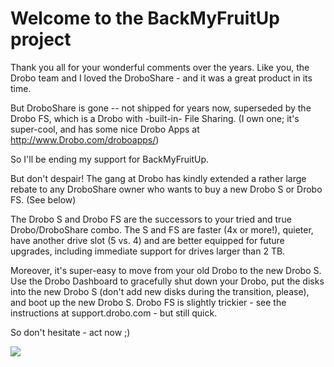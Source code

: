 # Welcome to the BackMyFruitUp project #

Thank you all for your wonderful comments over the years. Like you, the Drobo team and I loved the DroboShare - and it was a great product in its time.

But DroboShare is gone -- not shipped for years now, superseded by the Drobo FS, which is a Drobo with -built-in- File Sharing. (I own one; it's super-cool, and has some nice Drobo Apps at http://www.Drobo.com/droboapps/)

So I'll be ending my support for BackMyFruitUp.

But don't despair! The gang at Drobo has kindly extended a rather large rebate to any DroboShare owner who wants to buy a new Drobo S or Drobo FS. (See below)

The Drobo S and Drobo FS are the successors to your tried and true Drobo/DroboShare combo. The S and FS are faster (4x or more!), quieter, have another drive slot (5 vs. 4) and are better equipped for future upgrades, including immediate support for drives larger than 2 TB.

Moreover, it's super-easy to move from your old Drobo to the new Drobo S. Use the Drobo Dashboard to gracefully shut down your Drobo, put the disks into the new Drobo S (don't add new disks during the transition, please), and boot up the new Drobo S. Drobo FS is slightly trickier - see the instructions at support.drobo.com - but still quick.

So don't hesitate - act now ;)

<img src='http://backmyfruitup.googlecode.com/svn/wiki/coupon.png' />